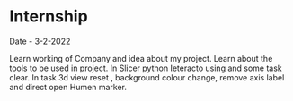 # Internship

Date - 3-2-2022


Learn working of Company and idea about my project.
Learn about the tools to be used in project.
In Slicer python Ieteracto using and some task clear.
In task 3d view reset , background colour change, remove axis label and direct open Humen marker.
